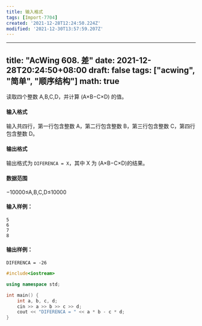 ```yaml
---
title: 输入格式
tags: [Import-7704]
created: '2021-12-28T12:24:50.224Z'
modified: '2021-12-30T13:57:59.207Z'
---
```


---
title: "AcWing 608. 差"
date: 2021-12-28T20:24:50+08:00
draft: false
tags: ["acwing", "简单", "顺序结构"]
math: true
---

读取四个整数 A,B,C,D，并计算 (A×B−C×D) 的值。

<!--more-->

#### 输入格式

输入共四行，第一行包含整数 A，第二行包含整数 B，第三行包含整数 C，第四行包含整数 D。

#### 输出格式

输出格式为 `DIFERENCA = X`，其中 X 为 (A×B−C×D)的结果。

#### 数据范围

−10000≤A,B,C,D≤10000

#### 输入样例：

```
5
6
7
8
```

#### 输出样例：

```
DIFERENCA = -26
```

```cpp
#include<iostream>

using namespace std;

int main() {
    int a, b, c, d;
    cin >> a >> b >> c >> d;
    cout << "DIFERENCA = " << a * b - c * d;
}
```
